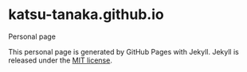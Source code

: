 # katsu-tanaka.github.io
Personal page

This personal page is generated by GitHub Pages with Jekyll.
Jekyll is released under the [MIT license][Jekyll_MIT].

[Jekyll_MIT]:https://github.com/jekyll/jekyll/blob/master/LICENSE
